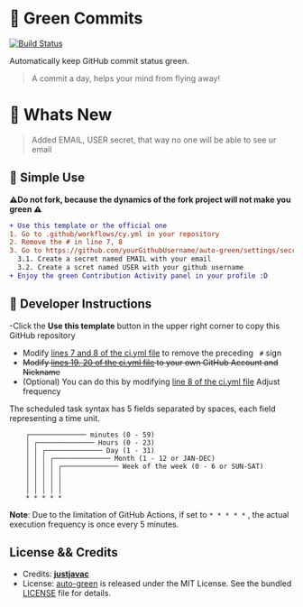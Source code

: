 # 🧶 Green Commits

[![Build Status](https://github.com/ITSXNOOBX/greener/workflows/ci/badge.svg?branch=main)](https://github.com/ITSXNOOBX/greener/actions)

Automatically keep GitHub commit status green.

> A commit a day, helps your mind from flying away!

# 📣 Whats New

> Added EMAIL, USER secret, that way no one will be able to see ur email

## 🌳 Simple Use

**⚠️Do not fork, because the dynamics of the fork project will not make you green ⚠️**

```diff
+ Use this template or the official one
1. Go to .github/workflows/cy.yml in your repository
2. Remove the # in line 7, 8
3. Go to https://github.com/yourGithubUsername/auto-green/settings/secrets/actions 
  3.1. Create a secret named EMAIL with your email
  3.2. Create a scret named USER with your github username
+ Enjoy the green Contribution Activity panel in your profile :D
```

## 📘 Developer Instructions

-Click the **Use this template** button in the upper right corner to copy this GitHub repository
- Modify [lines 7 and 8 of the ci.yml file](https://github.com/IMXNOOBX/green-commits/blob/master/.github/workflows/ci.yml#L7-L8) to remove the preceding ` #` sign
- ~~Modify [lines 19, 20 of the ci.yml file](https://github.com/IMXNOOBX/green-commits/blob/master/.github/workflows/ci.yml#L19-L20) to your own GitHub Account and Nickname~~
- (Optional) You can do this by modifying [line 8 of the ci.yml file](https://github.com/IMXNOOBX/green-commits/blob/master/.github/workflows/ci.yml#L8) Adjust frequency

The scheduled task syntax has 5 fields separated by spaces, each field representing a time unit.

```plain
    ┌────────────── minutes (0 - 59)
    │ ┌────────────── Hours (0 - 23)
    │ │ ┌────────────── Day (1 - 31)
    │ │ │ ┌────────────── Month (1 - 12 or JAN-DEC)
    │ │ │ │ ┌────────────── Week of the week (0 - 6 or SUN-SAT)
    │ │ │ │ │
    │ │ │ │ │
    │ │ │ │ │
    * * * * *
```

**Note**: Due to the limitation of GitHub Actions, if set to `* * * * *` , the actual execution frequency is once every 5 minutes.


## License && Credits

- Credits: [**justjavac**](https://github.com/justjavac)
- License: [auto-green](https://github.com/justjavac/auto-green) is released under the MIT License. See the bundled [LICENSE](./LICENSE) file for details.
